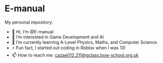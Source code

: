 # E-manual
My personal repository.
- 👋 Hi, I’m @E-manuaI
- 👀 I’m interested in Game Development and AI
- 🌱 I’m currently learning A-Level Physics, Maths, and Computer Science.
- ⚡ Fun fact, I started out coding in Roblox when I was 13!
- 📫 How to reach me: cazae012.211@gclass.bow-school.org.uk
